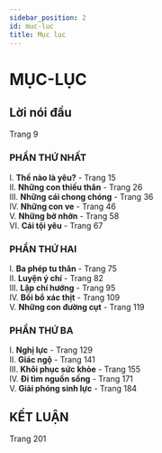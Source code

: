 ```yaml
---
sidebar_position: 2
id: muc-luc
title: Mục lục
---
```



# MỤC-LỤC

## Lời nói đầu
Trang 9

### PHẦN THỨ NHẤT
I. **Thế nào là yêu?** - Trang 15  
II. **Những con thiếu thân** - Trang 26  
III. **Những cái chong chóng** - Trang 36  
IV. **Những con ve** - Trang 46  
V. **Những bỡ nhỡn** - Trang 58  
VI. **Cái tội yêu** - Trang 67

### PHẦN THỨ HAI
I. **Ba phép tu thân** - Trang 75  
II. **Luyện ý chí** - Trang 82  
III. **Lập chí hướng** - Trang 95  
IV. **Bồi bổ xác thịt** - Trang 109  
V. **Những con đường cụt** - Trang 119

### PHẦN THỨ BA
I. **Nghị lực** - Trang 129  
II. **Giác ngộ** - Trang 141  
III. **Khôi phục sức khỏe** - Trang 155  
IV. **Đi tìm nguồn sống** - Trang 171  
V. **Giải phóng sinh lực** - Trang 184

## KẾT LUẬN
Trang 201
